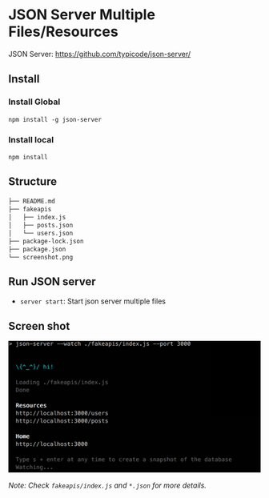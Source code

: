 # JSON Server Multiple Files/Resources

JSON Server: https://github.com/typicode/json-server/

## Install

### Install Global

```
npm install -g json-server
```

### Install local

```
npm install
```

## Structure

```
├── README.md
├── fakeapis
│   ├── index.js
│   ├── posts.json
│   └── users.json
├── package-lock.json
├── package.json
└── screenshot.png
```

## Run JSON server

- `server start`: Start json server multiple files


## Screen shot
![alt text](./screenshot.png   "Screen shot")

*Note: Check `fakeapis/index.js` and `*.json` for more details.*

